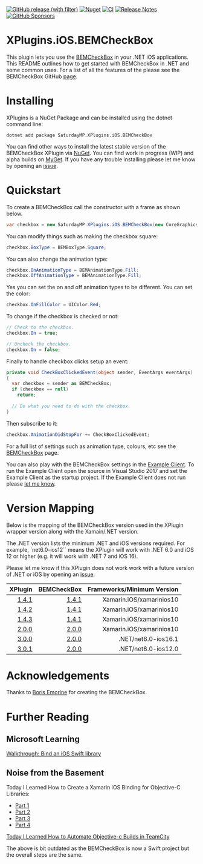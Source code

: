 [![GitHub release (with filter)](https://img.shields.io/github/v/release/saturdaymp/XPlugins.iOS.BEMCheckBox?sort=semver&label=Latest%20Release&labelColor=3C444C&logoColor=959DA5&logo=GitHub)](https://github.com/saturdaymp/XPlugins.iOS.BEMCheckBox/releases/latest)
[![Nuget](https://img.shields.io/nuget/dt/SaturdayMP.XPlugins.iOS.BEMCheckBox?logo=nuget&label=Downloads&labelColor=3C444C&logoColor=959DA5)](https://www.nuget.org/packages/SaturdayMP.XPlugins.iOS.BEMCheckBox)
[![CI](https://github.com/saturdaymp/XPlugins.iOS.BEMCheckBox/actions/workflows/ci.yml/badge.svg)](https://github.com/saturdaymp/XPlugins.iOS.BEMCheckBox/actions/workflows/ci.yml)
[![Release Notes](https://github.com/saturdaymp/XPlugins.iOS.BEMCheckBox/actions/workflows/release-notes.yml/badge.svg)](https://github.com/saturdaymp/XPlugins.iOS.BEMCheckBox/actions/workflows/release-notes.yml)
[![GitHub Sponsors](https://img.shields.io/github/sponsors/saturdaymp?label=Sponsors&logo=githubsponsors&labelColor=3C444C)](https://github.com/sponsors/saturdaymp)

# XPlugins.iOS.BEMCheckBox
This plugin lets you use the [BEMCheckBox](https://github.com/saturdaymp/BEMCheckBox) in your .NET iOS applications.  This README outlines how to get started with BEMCheckBox in .NET and some common uses.  For a list of all the features of the please see the BEMCheckBox GitHub [page](https://github.com/saturdaymp/BEMCheckBox).

# Installing
XPlugins is a NuGet Package and can be installed using the dotnet command line:

```
dotnet add package SaturdayMP.XPlugins.iOS.BEMCheckBox
```

You can find other ways to install the latest stable version of the BEMCheckBox XPlugin via [NuGet](https://www.nuget.org/packages/SaturdayMP.XPlugins.iOS.BEMCheckBox/).  You can find work in progress (WIP) and alpha builds on [MyGet](https://www.myget.org/feed/saturdaymp/package/nuget/SaturdayMP.XPlugins.iOS.BEMCheckBox).  If you have any trouble installing please let me know by opening an [issue](https://github.com/saturdaymp/XPlugins.iOS.BEMCheckBox/issues).

# Quickstart
To create a BEMCheckBox call the constructor with a frame as shown below.

```C#
var checkbox = new SaturdayMP.XPlugins.iOS.BEMCheckBox(new CoreGraphics.CGRect(140, 40, 25, 25));
```

You can modify things such as making the checkbox square:

```C#
checkbox.BoxType = BEMBoxType.Square;
```

You can also change the animation type:

```C#
checkbox.OnAnimationType = BEMAnimationType.Fill;
checkbox.OffAnimationType = BEMAnimationType.Fill;
```

Yes you can set the on and off animation types to be different.  You can set the color:

```C#
checkbox.OnFillColor = UIColor.Red;
```

To change if the checkbox is checked or not:

```C#
// Check to the checkbox.
checkbox.On = true;

// Uncheck the checkbox.
checkbox.On = false;
```

Finally to handle checkbox clicks setup an event:

```C#
private void CheckBoxClickedEvent(object sender, EventArgs eventArgs)
{
  var checkbox = sender as BEMCheckBox;
  if (checkbox == null)
    return;
    
  // Do what you need to do with the checkbox.
}
```

Then subscribe to it:

```C#
checkbox.AnimationDidStopFor += CheckBoxClickedEvent;
```

For a full list of settings such as animation type, colours, etc see the [BEMCheckBox](https://github.com/saturdaymp/BEMCheckBox) page.

You can also play with the BEMCheckBox settings in the [Example Client](https://github.com/saturdaymp/XPlugins.iOS.BEMCheckBox/tree/master/Source/ExampleClient).  To run the Example Client open the source in Visual Studio 2017 and set the Example Client as the startup project.  If the Example Client does not run please [let me know](https://github.com/saturdaymp/XPlugins.iOS.BEMCheckBox/issues).

# Version Mapping
Below is the mapping of the BEMCheckBox version used in the XPlugin wrapper version along with the Xamain/.NET version.  

The .NET version lists the minimum .NET and iOS versions required.  For example, `net6.0-ios12`` means the XPlugin will work with .NET 6.0 and iOS 12 or higher (e.g. it will work with .NET 7 and iOS 16).

Please let me know if this XPlugin does not work work with a future version of .NET or iOS by opening an [issue](https://github.com/saturdaymp/XPlugins.iOS.BEMCheckBox/issues).

| XPlugin | BEMCheckBox | Frameworks/Minimum Version |
| ---:        | ---:    | ---:       |
| [1.4.1](https://github.com/saturdaymp/XPlugins.iOS.BEMCheckBox/releases/tag/1.4.1) | [1.4.1](https://github.com/saturdaymp/BEMCheckBox/releases/tag/1.4.1) | Xamarin.iOS/xamarinios10
| [1.4.2](https://github.com/saturdaymp/XPlugins.iOS.BEMCheckBox/releases/tag/1.4.2) | [1.4.1](https://github.com/saturdaymp/BEMCheckBox/releases/tag/1.4.1) | Xamarin.iOS/xamarinios10 | 
| [1.4.3](https://github.com/saturdaymp/XPlugins.iOS.BEMCheckBox/releases/tag/1.4.3) | [1.4.1](https://github.com/saturdaymp/BEMCheckBox/releases/tag/1.4.1) | Xamarin.iOS/xamarinios10
| [2.0.0](https://github.com/saturdaymp/XPlugins.iOS.BEMCheckBox/releases/tag/2.0.0) | [2.0.0](https://github.com/saturdaymp/BEMCheckBox/releases/tag/2.0.0) | Xamarin.iOS/xamarinios10
| [3.0.0](https://github.com/saturdaymp/XPlugins.iOS.BEMCheckBox/releases/tag/3.0.0) | [2.0.0](https://github.com/saturdaymp/BEMCheckBox/releases/tag/2.0.0) | .NET/net6.0-ios16.1
| [3.0.1](https://github.com/saturdaymp/XPlugins.iOS.BEMCheckBox/releases/tag/3.0.1) | [2.0.0](https://github.com/saturdaymp/BEMCheckBox/releases/tag/2.0.0) | .NET/net6.0-ios12.0

# Acknowledgements
Thanks to [Boris Emorine](https://github.com/Boris-Em) for creating the BEMCheckBox.

# Further Reading
## Microsoft Learning
[Walkthrough: Bind an iOS Swift library](https://learn.microsoft.com/en-ca/xamarin/ios/platform/binding-swift/walkthrough)

## Noise from the Basement
Today I Learned How to Create a Xamarin iOS Binding for Objective-C Libraries:
* [Part 1](https://nftb.saturdaymp.com/today-i-learned-how-to-create-a-xamarin-ios-binding-for-objective-c-libraries-part-1-compiling-the-objective-c-library/)
* [Part 2](https://nftb.saturdaymp.com/today-i-learned-how-to-create-a-xamarin-ios-binding-for-objective-c-libraries-part-2-combining-libraries/)
* [Part 3](https://nftb.saturdaymp.com/today-i-learned-how-to-create-a-xamarin-ios-binding-for-objective-c-libraries-part-3-using-sharpie-to-create-binding-interface/)
* [Part 4](https://nftb.saturdaymp.com/today-i-learned-how-to-create-a-xamarin-ios-binding-for-objective-c-libraries-part-4-the-actual-binding/)

[Today I Learned How to Automate Objective-c Builds in TeamCity](https://nftb.saturdaymp.com/today-i-learned-how-to-automate-objective-c-builds-in-teamcity/)

The above is bit outdated as the BEMCheckBox is now a Swift project but the overall steps are the same.
